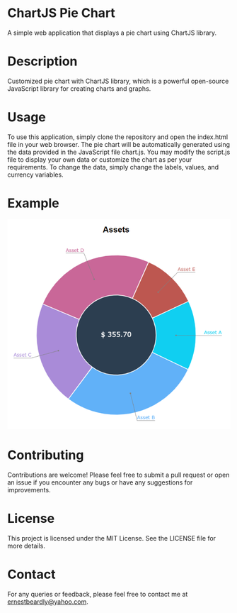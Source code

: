 # ChartJS Pie Chart
A simple web application that displays a pie chart using ChartJS library.

# Description
Customized pie chart with ChartJS library, which is a powerful open-source JavaScript library for creating charts and graphs.

# Usage
To use this application, simply clone the repository and open the index.html file in your web browser. The pie chart will be automatically generated using the data provided in the JavaScript file chart.js. You may modify the script.js file to display your own data or customize the chart as per your requirements. To change the data, simply change the labels, values, and currency variables.

# Example
![Alt text](examples/example.png?raw=true "Example")

# Contributing
Contributions are welcome! Please feel free to submit a pull request or open an issue if you encounter any bugs or have any suggestions for improvements.

# License
This project is licensed under the MIT License. See the LICENSE file for more details.

# Contact
For any queries or feedback, please feel free to contact me at ernestbeardly@yahoo.com.

